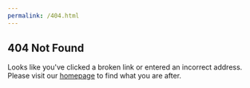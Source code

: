 ```yaml
---
permalink: /404.html
---
```


## 404 Not Found

Looks like you've clicked a broken link or entered an incorrect address. Please visit our [homepage]("/index.html") to find what you are after.
